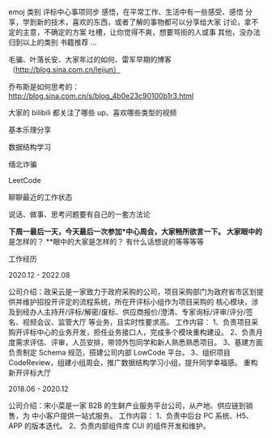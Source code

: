 
emoj	类别
	评标中心事项同步
	感悟，在平常工作、生活中有一些感受、感悟
	分享，学到新的技术，喜欢的东西，或者了解的事物都可以分享给大家
	讨论，拿不定的主意，不确定的方案
	吐槽，让你觉得不爽，想要骂街的人或事
	其他，没办法归到以上的类别
	书籍推荐
...	



毛骗、叶落长安、大家年过的如何、雷军早期的博客（http://blog.sina.com.cn/leijun）

乔布斯是如何思考的：http://blog.sina.com.cn/s/blog_4b0e23c90100b1r3.html

大家的 bilibili 都关注了哪些 up、喜欢哪些类型的视频

基本乐理分享


数据结构学习

缅北诈骗

LeetCode

聊聊最近的工作状态

说话、做事、思考问题要有自己的一套方法论

**下周一最后一天，今天最后一次参加*中心周会，大家畅所欲言一下。
大家眼中的**是怎样的？
**眼中的大家是怎样的？
有什么话想说的等等等等



工作经历

2020.12 - 2022.08

公司介绍：政采云是一家致力于政府采购的公司，项目采购部门为政府省市区划提供并维护招投开评定的流程系统，所在开评标小组作为项目采购的 核心模块，涉及到经办人主持开/评标/解密/废标、供应商报价/澄清、专家询标/评审/评分/签名、视频会议、监管大厅 等业务，且实时性要求高。 工作内容： 1、负责项目采购开评标中心的业务开发，担任业务接口人，完成多个模块重构建设。 2、负责月度需求评估、评审，人员安排，带领外包同学和新人熟悉熟悉项目。 3、基建方面负责制定 Schema 规范，搭建公司内部 LowCode 平台。 3、组织项目 CodeReview，组建小组周会，推广数据结构学习小组，提升同学幸福感。 重构 新开评标大厅


2018.06 - 2020.12

公司介绍：宋小菜是一家 B2B 的生鲜产业服务平台公司，从产地、供应链到销售，为 中小客户提供一站式服务。
工作内容：
1、负责中后台 PC 系统、H5、APP 的版本迭代。
2、负责内部组件库 CUI 的组件开发和维护。